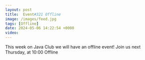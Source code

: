 ```yaml
---
layout: post
title:  Event#321 Offline
image: /images/feed.jpg
tags: [Offline]
date: 2024-05-06 14:22:54 +0000
video: 
---
```


This week on Java Club we will have an offline event!
Join us next Thursday, at 10:00 Offline
